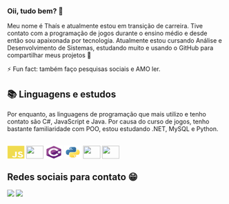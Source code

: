 ### Oii, tudo bem? 👋

Meu nome é Thaís e atualmente estou em transição de carreira.
Tive contato com a programação de jogos durante o ensino médio e desde então sou apaixonada por tecnologia.
Atualmente estou cursando Análise e Desenvolvimento de Sistemas, estudando muito e usando o GitHub para compartilhar meus projetos 🤩

⚡ Fun fact: também faço pesquisas sociais e AMO ler.

## 📚 Linguagens e estudos
Por enquanto, as linguagens de programação que mais utilizo e tenho contato são C#, JavaScript e Java.
Por causa do curso de jogos, tenho bastante familiaridade com POO, estou estudando .NET, MySQL e Python.
<div style="display: inline_block"><br>
  <img align="center" height="30" width="40" src="https://raw.githubusercontent.com/devicons/devicon/master/icons/javascript/javascript-plain.svg">
  <img align="center" height="30" width="40" src="https://cdn.jsdelivr.net/gh/devicons/devicon/icons/java/java-original.svg" />       
  <img align="center" height="30" width="40" src="https://raw.githubusercontent.com/devicons/devicon/master/icons/csharp/csharp-original.svg">
  <img align="center" height="30" width="40" src="https://raw.githubusercontent.com/devicons/devicon/master/icons/python/python-original.svg">
  <img align="center" height="30" width="40"src="https://cdn.jsdelivr.net/gh/devicons/devicon/icons/mysql/mysql-original.svg" />     
  <img align="center" height="30" width="40" src="https://cdn.jsdelivr.net/gh/devicons/devicon/icons/dotnetcore/dotnetcore-original.svg" />
</div>    


## Redes sociais para contato 😁
<div> 
  <a href = "mailto:thaissilvatfa@gmail.com"><img src="https://img.shields.io/badge/-Gmail-%23333?style=for-the-badge&logo=gmail&logoColor=white" target="_blank"></a>
  <a href="https://www.linkedin.com/in/thaissilvape" target="_blank"><img src="https://img.shields.io/badge/-LinkedIn-%230077B5?style=for-the-badge&logo=linkedin&logoColor=white" target="_blank"></a> 
</div>
